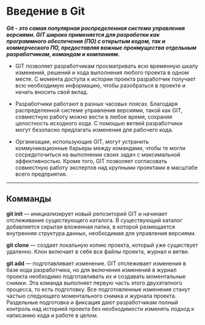# Введение в Git

___Git - это самая популярная распределенная система управления версиями. GIT широко применяется для разработки как программного обеспечения (ПО) с открытым кодом, так и коммерческого ПО, предоставляя важные преимущества отдельным разработчикам, командам и компаниям.___

* GIT позволяет разработчикам просматривать всю временную шкалу изменений, решений и хода выполнения любого проекта в одном месте. С момента доступа к истории проекта разработчик получает всю необходимую информацию, чтобы разобраться в проекте и начать вносить свой вклад.

* Разработчики работают в разных часовых поясах. Благодаря распределенной системе управления версиями, такой как GIT, совместную работу можно вести в любое время, сохраняя целостность исходного кода. С помощью ветвей разработчики могут безопасно предлагать изменения для рабочего кода.

* Организации, использующие GIT, могут устранить коммуникационные барьеры между командами, чтобы те могли сосредоточиться на выполнении своих задач с максимальной эффективностью. Кроме того, GIT позволяет согласовать совместную работу экспертов над крупными проектами в масштабе всего предприятия.
___

## Комманды
   
**git init** — инициализирует новый репозиторий GIT и начинает отслеживание существующего каталога. В существующий каталог добавляется скрытая вложенная папка, в которой размещается внутренняя структура данных, необходимая для управления версиями.

  
**git clone** — создает локальную копию проекта, который уже существует удаленно. Клон включает в себя все файлы проекта, журнал и ветви.
   
**git add** — подготавливает изменение. GIT отслеживает изменения в базе кода разработчика, но для включения изменений в журнал проекта необходимо подготавливать их и создавать моментальные снимки. Эта команда выполняет первую часть этого двухэтапного процесса, то есть подготовку. Все подготовленные изменения станут частью следующего моментального снимка и журнала проекта. Раздельные подготовка и фиксация дают разработчикам полный контроль над историей проекта без необходимости изменять подход к написанию кода и работе в целом.
